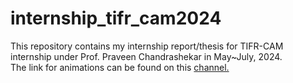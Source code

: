 # internship_tifr_cam2024
This repository contains my internship report/thesis for TIFR-CAM internship under Prof. Praveen Chandrashekar in May~July, 2024.  
The link for animations can be found on this [channel.](https://youtu.be/06WHI8WRZzM?si=TenX00eO6hNCy1lM)
